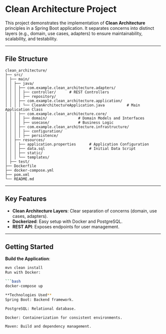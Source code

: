 # Clean Architecture Project

This project demonstrates the implementation of **Clean Architecture** principles in a Spring Boot application. It separates concerns into distinct layers (e.g., domain, use cases, adapters) to ensure maintainability, scalability, and testability.

---

## File Structure
```
clean_architecture/
├── src/
│ ├── main/
│ │ ├── java/
│ │ │ ├── com.example.clean_architecture.adapters/
│ │ │ │ ├── controller/      # REST Controllers 
│ │ │ │ ├── repository/ 
│ │ │ ├── com.example.clean_architecture.application/
│ │ │ │ └── CleanArchitectureApplication.java          # Main Application Class
│ │ │ ├── com.example.clean_architecture.core/
│ │ │ │ ├── domain/              # Domain Models and Interfaces
│ │ │ │ ├── usecase/             # Business Logic 
│ │ │ ├── com.example.clean_architecture.infrastructure/
│ │ │ │ ├── configuration/ 
│ │ │ │ ├── persistence/ 
│ │ ├── resources/
│ │ │ ├── application.properties      # Application Configuration
│ │ │ ├── data.sql                    # Initial Data Script 
│ │ │ ├── static/ 
│ │ │ └── templates/ 
│ ├── test/                         
├── Dockerfile 
├── docker-compose.yml 
├── pom.xml 
└── README.md 
```


---

## Key Features

- **Clean Architecture Layers**: Clear separation of concerns (domain, use cases, adapters).
- **Dockerized**: Easy setup with Docker and PostgreSQL.
- **REST API**: Exposes endpoints for user management.

---

## Getting Started

**Build the Application**:
   ```bash
   mvn clean install
Run with Docker:

   ```bash
   docker-compose up

**Technologies Used**
Spring Boot: Backend framework.

PostgreSQL: Relational database.

Docker: Containerization for consistent environments.

Maven: Build and dependency management.
